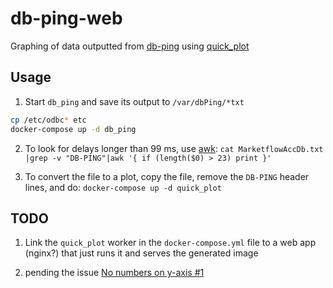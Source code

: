 # db-ping-web
Graphing of data outputted from [db-ping](https://github.com/shadiakiki1986/db-ping/shadi_add_sqlserver_driver) using [quick_plot](https://github.com/dentearl/quick_plot/)

## Usage

1. Start `db_ping` and save its output to `/var/dbPing/*txt`

```bash
cp /etc/odbc* etc
docker-compose up -d db_ping
```

2. To look for delays longer than 99 ms, use [awk](http://serverfault.com/a/355325/394721):
`cat MarketflowAccDb.txt |grep -v "DB-PING"|awk '{ if (length($0) > 23) print }'`

3. To convert the file to a plot,
copy the file,
remove the `DB-PING` header lines,
and do: `docker-compose up -d quick_plot`

## TODO
1. Link the `quick_plot` worker in the `docker-compose.yml` file to a web app (nginx?)
that just runs it and serves the generated image

2. pending the issue [No numbers on y-axis #1](https://github.com/dentearl/quick_plot/issues/1)

